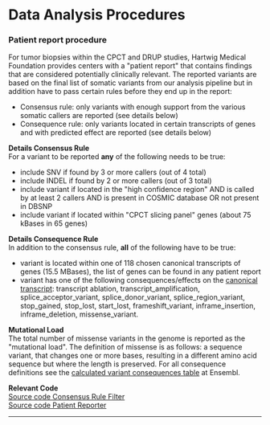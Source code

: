 # Data Analysis Procedures

### Patient report procedure

For tumor biopsies within the CPCT and DRUP studies, Hartwig Medical Foundation provides centers with a "patient report" that contains findings that are considered potentially clinically relevant. The reported variants are based on the final list of somatic variants from our analysis pipeline but in addition have to pass certain rules before they end up in the report:

- Consensus rule: only variants with enough support from the various somatic callers are reported (see details below)
- Consequence rule: only variants located in certain transcripts of genes and with predicted effect are reported (see details below)

**Details Consensus Rule**  
For a variant to be reported **any** of the following needs to be true:
- include SNV if found by 3 or more callers (out of 4 total)
- include INDEL if found by 2 or more callers (out of 3 total)
- include variant if located in the "high confidence region" AND is called by at least 2 callers AND is present in COSMIC database OR not present in DBSNP
- include variant if located within "CPCT slicing panel" genes (about 75 kBases in 65 genes)

**Details Consequence Rule**  
In addition to the consensus rule, **all** of the following have to be true:
- variant is located within one of 118 chosen canonical transcripts of genes (15.5 MBases), the list of genes can be found in any patient report
- variant has one of the following consequences/effects on the [canonical transcript](http://www.ensembl.org/Help/Glossary?id=346): transcript ablation, transcript_amplification, splice_acceptor_variant,
splice_donor_variant, splice_region_variant, stop_gained, stop_lost, start_lost, frameshift_variant, inframe_insertion, inframe_deletion, missense_variant.

**Mutational Load**  
The total number of missense variants in the genome is reported as the "mutational load". The definition of missense is as follows: a sequence variant, that changes one or more bases, resulting in a different amino acid sequence but where the length is preserved. For all consequence definitions see the [calculated variant consequences table](http://www.ensembl.org/info/genome/variation/predicted_data.html) at Ensembl.

**Relevant Code**  
[Source code Consensus Rule Filter](https://github.com/hartwigmedical/hmftools/tree/master/consensus-rule-filter)  
[Source code Patient Reporter](https://github.com/hartwigmedical/hmftools/tree/master/patient-reporter)

-----

